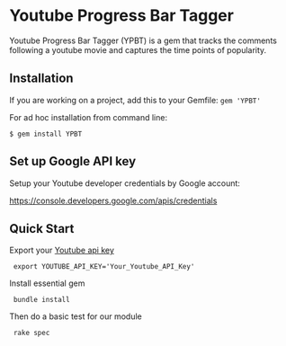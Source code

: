 # Youtube Progress Bar Tagger
  
Youtube Progress Bar Tagger (YPBT) is a gem that tracks the comments following a youtube movie and captures the time points of popularity.
  
## Installation
  
If you are working on a project, add this to your Gemfile: `gem 'YPBT'`

 For ad hoc installation from command line:
 
 `$ gem install YPBT`
 
## Set up Google API key

Setup your Youtube developer credentials by Google account:

https://console.developers.google.com/apis/credentials



 
## Quick Start  
   Export your [Youtube api key](https://console.developers.google.com/apis/credentials)  
   
     export YOUTUBE_API_KEY='Your_Youtube_API_Key'
   Install essential gem  
   
     bundle install
   Then do a basic test for our module  
   
     rake spec

